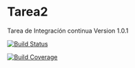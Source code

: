 # Tarea2


Tarea de Integracíón continua
Version 1.0.1

[![Build Status](https://travis-ci.org/crichard1/Tarea2.svg?branch=master)](https://travis-ci.org/crichard1/Tarea2)

[![Build Coverage](https://travis-ci.org/crichard1/Tarea2.svg?branch=master)](https://travis-ci.org/crichard1/Tarea2)



